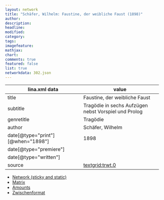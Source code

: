 ```yaml
---
layout: network
title: "Schäfer, Wilhelm: Faustine, der weibliche Faust (1898)"
author:
description:
headline:
modified:
category:
tags:
imagefeature: 
mathjax: 
chart: 
comments: true
featured: false
list: true
networkdata: 302.json
---
```

lina.xml data  | value
------------- | -------------
title|Faustine, der weibliche Faust
subtitle|Tragödie in sechs Aufzügen nebst Vorspiel und Prolog
genretitle|Tragödie
author|Schäfer, Wilhelm
date[@type="print"][@when="1898"]|1898
date[@type="premiere"]|
date[@type="written"]|
source|[textgrid:trwt.0](https://textgridlab.org/1.0/tgcrud-public/rest/textgrid:trwt.0/data)



* [Network (sticky and static)](/linas/network302)
* [Matrix](/linas/matrix302)
* [Amounts](/linas/amount302)
* [Zwischenformat](/linas/lina302 )
